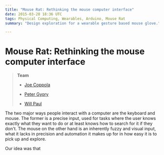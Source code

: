 ```yaml
---
title: "Mouse Rat: Rethinking the mouse computer interface"
date: 2015-03-28 18:36 UTC
tags: Physical Computing, Wearables, Arduino, Mouse Rat
summary: "Design exploration for a wearable gesture based mouse glove."

---
```


# Mouse Rat: Rethinking the mouse computer interface

> **Team**
>
> * [Joe Coppola](https://github.com/JosephCoppola)
>
> * [Peter Gyory](https://github.com/Petroochio)
>
> * [Will Paul](https://github.com/dropofwill)

The two major ways people interact with a computer are the keyboard and mouse. The former is a precise input, used for tasks where the user knows exactly what they want to do or at least knows how to search for it if they don't. The mouse on the other hand is an inherently fuzzy and visual input, what it lacks in precision and automation it makes up for in how easy it is to pick up and explore.

Our idea was that
